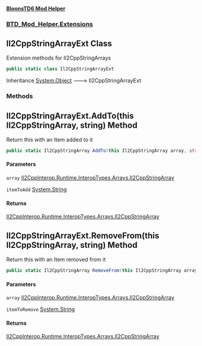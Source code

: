#### [BloonsTD6 Mod Helper](README.md 'README')
### [BTD_Mod_Helper.Extensions](README.md#BTD_Mod_Helper.Extensions 'BTD_Mod_Helper.Extensions')

## Il2CppStringArrayExt Class

Extension methods for Il2CppStringArrays

```csharp
public static class Il2CppStringArrayExt
```

Inheritance [System.Object](https://docs.microsoft.com/en-us/dotnet/api/System.Object 'System.Object') &#129106; Il2CppStringArrayExt
### Methods

<a name='BTD_Mod_Helper.Extensions.Il2CppStringArrayExt.AddTo(thisIl2CppStringArray,string)'></a>

## Il2CppStringArrayExt.AddTo(this Il2CppStringArray, string) Method

Return this with an Item added to it

```csharp
public static Il2CppStringArray AddTo(this Il2CppStringArray array, string itemToAdd);
```
#### Parameters

<a name='BTD_Mod_Helper.Extensions.Il2CppStringArrayExt.AddTo(thisIl2CppStringArray,string).array'></a>

`array` [Il2CppInterop.Runtime.InteropTypes.Arrays.Il2CppStringArray](https://docs.microsoft.com/en-us/dotnet/api/Il2CppInterop.Runtime.InteropTypes.Arrays.Il2CppStringArray 'Il2CppInterop.Runtime.InteropTypes.Arrays.Il2CppStringArray')

<a name='BTD_Mod_Helper.Extensions.Il2CppStringArrayExt.AddTo(thisIl2CppStringArray,string).itemToAdd'></a>

`itemToAdd` [System.String](https://docs.microsoft.com/en-us/dotnet/api/System.String 'System.String')

#### Returns
[Il2CppInterop.Runtime.InteropTypes.Arrays.Il2CppStringArray](https://docs.microsoft.com/en-us/dotnet/api/Il2CppInterop.Runtime.InteropTypes.Arrays.Il2CppStringArray 'Il2CppInterop.Runtime.InteropTypes.Arrays.Il2CppStringArray')

<a name='BTD_Mod_Helper.Extensions.Il2CppStringArrayExt.RemoveFrom(thisIl2CppStringArray,string)'></a>

## Il2CppStringArrayExt.RemoveFrom(this Il2CppStringArray, string) Method

Return this with an Item removed from it

```csharp
public static Il2CppStringArray RemoveFrom(this Il2CppStringArray array, string itemToRemove);
```
#### Parameters

<a name='BTD_Mod_Helper.Extensions.Il2CppStringArrayExt.RemoveFrom(thisIl2CppStringArray,string).array'></a>

`array` [Il2CppInterop.Runtime.InteropTypes.Arrays.Il2CppStringArray](https://docs.microsoft.com/en-us/dotnet/api/Il2CppInterop.Runtime.InteropTypes.Arrays.Il2CppStringArray 'Il2CppInterop.Runtime.InteropTypes.Arrays.Il2CppStringArray')

<a name='BTD_Mod_Helper.Extensions.Il2CppStringArrayExt.RemoveFrom(thisIl2CppStringArray,string).itemToRemove'></a>

`itemToRemove` [System.String](https://docs.microsoft.com/en-us/dotnet/api/System.String 'System.String')

#### Returns
[Il2CppInterop.Runtime.InteropTypes.Arrays.Il2CppStringArray](https://docs.microsoft.com/en-us/dotnet/api/Il2CppInterop.Runtime.InteropTypes.Arrays.Il2CppStringArray 'Il2CppInterop.Runtime.InteropTypes.Arrays.Il2CppStringArray')